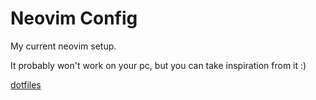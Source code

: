 # Neovim Config
My current neovim setup.

It probably won't work on your pc, but you can take inspiration from it :)

[dotfiles](https://github.com/redmawzx/dotfiles)
